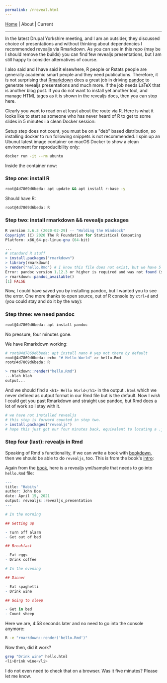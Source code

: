 ```yaml
---
permalink: /rreveal.html
---
```

[Home](https://layik.github.io) | About | Current
<hr/>

In the latest Drupal Yorkshire meeting, and I am an outsider, they discussed choice of presentations and without thinking about dependencies I recommended revealjs via Rmarkdown. As you can see in this repo (may be I should remove the builds) you can find few revealjs presentations, but I am still happy to consider alternatives of course.

I also said and I have said it elsewhere, R people or Rstats people are generally academic smart people and they need publications. Therefore, it is not surprising that [Rmarkdown](https://rmarkdown.rstudio.com) does a great job in driving [pandoc](https://pandoc.org) to generate revealjs presentations and much more. If the job needs LaTeX that is another blog post. If you do not want to install yet another tool, and manage HTML tages as it is shown in the revealjs docs, then you can stop here.

Clearly you want to read on at least about the route via R. Here is what it looks like to start as someone who has never heard of R to get to some slides in 5 minutes i a clean Docker session:

Setup step does not count, you must be on a "deb" based distribution, so installing docker to run following snippets is not recommended. I spin up an Ubunut latest image container on macOS Docker to show a clean environment for reproducibility only:

```sh
docker run -it --rm ubuntu 
```

Inside the container now:

### Step one: install R
```sh
root@4d7869d6beda: apt update && apt install r-base -y
```

Should have R:

```sh
root@4d7869d6beda: R
```

### Step two: install rmarkdown && revealjs packages
```r
R version 3.6.3 (2020-02-29) -- "Holding the Windsock"
Copyright (C) 2020 The R Foundation for Statistical Computing
Platform: x86_64-pc-linux-gnu (64-bit)

...
# standard R stuff
> install.packages("rmarkdown")
> library(rmarkdown)
> render("hello.Rmd") # I know this file does not exist, but we have 5 mins
Error: pandoc version 1.12.3 or higher is required and was not found (see the help page ?rmarkdown::pandoc_available).
> rmarkdown::pandoc_available()
[1] FALSE
```

Now, I could have saved you by installing pandoc, but I wanted you to see the error. One more thanks to open source, out of R console by `ctrl+d` and (you could stay and do it by the way):

### Step three: we need pandoc
```sh
root@4d7869d6beda: apt install pandoc
```

No pressure, four minutes gone.

We have Rmarkdown working:

```sh
# root@4d7869d6beda: apt install nano # yep not there by default
root@4d7869d6beda: echo "# Hello World" >> hello.Rmd
root@4d7869d6beda: R
```
```r
> rmarkdown::render("hello.Rmd")
...blah blah
output...
```

And we should find a `<h1> Hello World</h1>` in the output `.html` which we never defined as output format in our Rmd file but is the default. Now I *wish* I could get you past Rmarkdown and straight use pandoc, but Rmd does a lot of work so I stay with it.

```r
# we have not installed revealjs
# this step is forward counted in step two.
> install.packages("revealjs") 
# hope this just got our four minutes back, equivalent to locating a .js bundle and placing it in the right location.
```

### Step four (last): revealjs in Rmd

Speaking of Rmd's functionality, if we can write a book with [bookdown](https://bookdown.org/yihui/rmarkdown/revealjs.html), then we should be able to do `revealjs`, too. This is from the book's [intro](https://bookdown.org/yihui/rmarkdown/revealjs.html):

Again from the [book](https://bookdown.org/yihui/rmarkdown/revealjs.html), here is a revealjs yml/sample that needs to go into `hello.Rmd` file:

```r
---
title: "Habits"
author: John Doe
date: April 15, 2021
output: revealjs::revealjs_presentation
---

# In the morning

## Getting up

- Turn off alarm
- Get out of bed

## Breakfast

- Eat eggs
- Drink coffee

# In the evening

## Dinner

- Eat spaghetti
- Drink wine

## Going to sleep

- Get in bed
- Count sheep

```

Here we are, 4:58 seconds later and no need to go into the console anymore:

```sh
R -e "rmarkdown::render('hello.Rmd')"
```

Now then, did it work?

```sh
grep "Drink wine" hello.html 
<li>Drink wine</li>
```

I do not even need to check that on a browser. Was it five minutes? Please let me know.